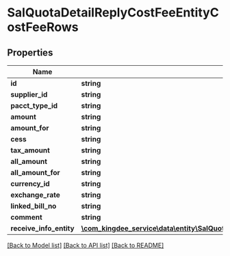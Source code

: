 # SalQuotaDetailReplyCostFeeEntityCostFeeRows

## Properties
Name | Type | Description | Notes
------------ | ------------- | ------------- | -------------
**id** | **string** |  | [optional] 
**supplier_id** | **string** |  | [optional] 
**pacct_type_id** | **string** |  | [optional] 
**amount** | **string** |  | [optional] 
**amount_for** | **string** |  | [optional] 
**cess** | **string** |  | [optional] 
**tax_amount** | **string** |  | [optional] 
**all_amount** | **string** |  | [optional] 
**all_amount_for** | **string** |  | [optional] 
**currency_id** | **string** |  | [optional] 
**exchange_rate** | **string** |  | [optional] 
**linked_bill_no** | **string** |  | [optional] 
**comment** | **string** |  | [optional] 
**receive_info_entity** | [**\com_kingdee_service\data\entity\SalQuotaDetailReplyCostFeeEntityCostFeeRowsReceiveInfoRows[]**](SalQuotaDetailReplyCostFeeEntityCostFeeRowsReceiveInfoRows.md) |  | [optional] 

[[Back to Model list]](../README.md#documentation-for-models) [[Back to API list]](../README.md#documentation-for-api-endpoints) [[Back to README]](../README.md)


